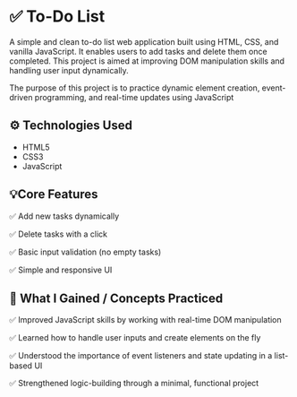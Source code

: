 # ✅ To-Do List

A simple and clean to-do list web application built using HTML, CSS, and vanilla JavaScript. It enables users to add tasks and delete them once completed. This project is aimed at improving DOM manipulation skills and handling user input dynamically.

The purpose of this project is to practice dynamic element creation, event-driven programming, and real-time updates using JavaScript



## ⚙️ Technologies Used

- HTML5
- CSS3
- JavaScript
  
## 💡Core Features

✅ Add new tasks dynamically

✅ Delete tasks with a click

✅ Basic input validation (no empty tasks)

✅ Simple and responsive UI

 ## 🎯 What I Gained  / Concepts Practiced

✅ Improved JavaScript skills by working with real-time DOM manipulation

✅ Learned how to handle user inputs and create elements on the fly

✅ Understood the importance of event listeners and state updating in a list-based UI

✅ Strengthened logic-building through a minimal, functional project  
